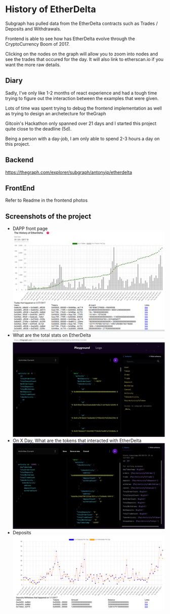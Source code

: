 # History of EtherDelta

Subgraph has pulled data from the EtherDelta contracts such as Trades / Deposits and Withdrawals.

Frontend is able to see how has EtherDelta evolve through the CryptoCurrency Boom of 2017.

Clicking on the nodes on the graph will allow you to zoom into nodes and see the trades that occured for the day.
It will also link to etherscan.io if you want the more raw details.

## Diary
Sadly, I've only like 1-2 months of react experience and had a tough time trying to figure out the interaction between the examples that were given.

Lots of time was spent trying to debug the frontend implementation as well as trying to design an archetecture for theGraph

Gitcoin's Hackathon only spanned over 21 days and I started this project quite close to the deadline (5d).

Being a person with a day-job, I am only able to spend 2-3 hours a day on this project.

## Backend
https://thegraph.com/explorer/subgraph/antonyip/etherdelta

## FrontEnd
Refer to Readme in the frontend photos

## Screenshots of the project
- DAPP front page
![frontend](./screenshots/frontpage.PNG)
- What are the total stats on EtherDelta
![frontend](./screenshots/backend.PNG)
- On X Day, What are the tokens that interacted with EtherDelta
![frontend](./screenshots/specificCapture.PNG)
- Deposits
![frontend](./screenshots/deposits.PNG)
